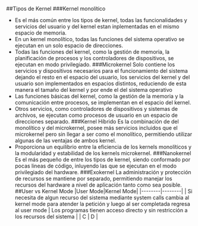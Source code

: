 ##Tipos de Kernel
###Kernel monolítico
- Es el más común entre los tipos de kernel, todas las funcionalidades y servicios del usuario y del kernel estan inplementadas en el mismo espacio de memoria.
- En un kernel monolítico, todas las funciones del sistema operativo se ejecutan en un solo espacio de direcciones.
- Todas las funciones del kernel, como la gestión de memoria, la planificación de procesos y los controladores de dispositivos, se ejecutan en modo privilegiado.
###Microkernel
Solo contiene los servicios y dispositivos necesarios para el funcionamiento del sistema dejando el resto en el espacio del usuario, los servicios del kernel y del usuario son implementados en espacios distintos, reduciendo de esta manera el tamaño del kernel y por ende el del sistema operativo
- Las funciones básicas del kernel, como la gestión de la memoria y la comunicación entre procesos, se implementan en el espacio del kernel.
- Otros servicios, como controladores de dispositivos y sistemas de archivos, se ejecutan como procesos de usuario en un espacio de direcciones separado.
###Kernel Híbrido
Es la combinación de del monolítico y del microkernel, posee más servicios incluidos que el microkernel pero sin llegar a ser como el monolítico, permitiendo utilizar algunas de las ventajas de ambos kernel.
- Proporciona un equilibrio entre la eficiencia de los kernels monolíticos y la modularidad y estabilidad de los kernels microkernel.
###Nanokernel
Es el más pequeño de entre los tipos de kernel, siendo conformado por pocas lineas de código, inluyendo las que se ejecutan en el modo privilegiado del hardware.
###Exokernel
La administración y protección de recursos se mantiene por separado, permitiendo manejar los recursos del hardware a nivel de aplicación tanto como sea posible.
##User vs Kernel Mode
|User Mode|Kernel Mode|
|--------|--------|
|    Si necesita de algun recurso del sistema mediante system calls cambia al kernel mode para atender la petición y luego al ser completada regresa al user mode   |    Los programas tienen acceso directo y sin restricción a los recursos del sistema    |
|    C    |    D    |
